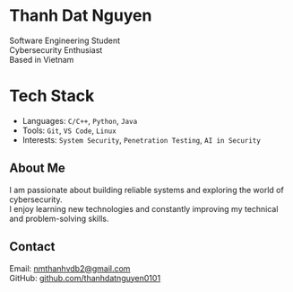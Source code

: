 # Thanh Dat Nguyen

Software Engineering Student  
Cybersecurity Enthusiast  
Based in Vietnam
#  Tech Stack
- Languages: `C/C++`, `Python`, `Java`
- Tools: `Git`, `VS Code`, `Linux`
- Interests: `System Security`, `Penetration Testing`, `AI in Security`

## About Me

I am passionate about building reliable systems and exploring the world of cybersecurity.  
I enjoy learning new technologies and constantly improving my technical and problem-solving skills.

## Contact

Email: nmthanhvdb2@gmail.com  
GitHub: [github.com/thanhdatnguyen0101](https://github.com/thanhdatnguyen0101)
